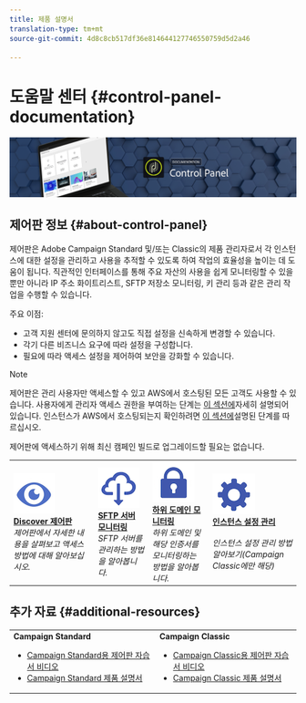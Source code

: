 ```yaml
---
title: 제품 설명서
translation-type: tm+mt
source-git-commit: 4d8c8cb517df36e814644127746550759d5d2a46

---
```



# 도움말 센터 {#control-panel-documentation}

![](assets/banner.png)

## 제어판 정보 {#about-control-panel}

제어판은 Adobe Campaign Standard 및/또는 Classic의 제품 관리자로서 각 인스턴스에 대한 설정을 관리하고 사용을 추적할 수 있도록 하여 작업의 효율성을 높이는 데 도움이 됩니다. 직관적인 인터페이스를 통해 주요 자산의 사용을 쉽게 모니터링할 수 있을 뿐만 아니라 IP 주소 화이트리스트, SFTP 저장소 모니터링, 키 관리 등과 같은 관리 작업을 수행할 수 있습니다.

주요 이점:

* 고객 지원 센터에 문의하지 않고도 직접 설정을 신속하게 변경할 수 있습니다.
* 각기 다른 비즈니스 요구에 따라 설정을 구성합니다.
* 필요에 따라 액세스 설정을 제어하여 보안을 강화할 수 있습니다.

>[!NOTE]
>제어판은 관리 사용자만 액세스할 수 있고 AWS에서 호스팅된 모든 고객도 사용할 수 있습니다. 사용자에게 관리자 액세스 권한을 부여하는 단계는 [이 섹션에](discover/using/managing-permissions.md)자세히 설명되어 있습니다. 인스턴스가 AWS에서 호스팅되는지 확인하려면 [이 섹션에](faq.md)설명된 단계를 따르십시오.
>
>제어판에 액세스하기 위해 최신 캠페인 빌드로 업그레이드할 필요는 없습니다.

<table>
<tr>
    <td>
        <a href="discover/using/accessing-control-panel.md"><img alt="조건" src="assets/discover.png"/></a>
        <div><a href="discover/using/accessing-control-panel.md"><strong>Discover 제어판</strong></a></div>
        <em>제어판에서 자세한 내용을 살펴보고 액세스 방법에 대해 알아보십시오.</em>
    </td>
    <td>
        <a href="sftp/using/about-sftp-management.md"><img alt="조건" src="assets/sftp.png"/></a>
        <div><a href="sftp/using/about-sftp-management.md"><strong>SFTP 서버 모니터링</strong></a></div>
        <em>SFTP 서버를 관리하는 방법을 알아봅니다.</em>
    </td>
    <td>
        <a href="subdomains-certificates/using/about-ssl-certificates.md"><img alt="조건" src="assets/subdomains.png"/></a>
        <div><a href="subdomains-certificates/using/about-ssl-certificates.md"><strong>하위 도메인 모니터링</strong></a></div>
        <em>하위 도메인 및 해당 인증서를 모니터링하는 방법을 알아봅니다.</em>
    </td>
    <td>
        <a href="instances-settings/using/ip-whitelisting-instance-access.md"><img alt="조건" src="assets/instance_settings.png"/></a>
        <div><a href="instances-settings/using/ip-whitelisting-instance-access.md"><strong>인스턴스 설정 관리</strong></a></div>
        <br/><em>인스턴스 설정 관리 방법 알아보기(Campaign Classic에만 해당)</em>
    </td>
</tr>
</table>

## 추가 자료 {#additional-resources}

<table>
    <tr>
        <td><b>Campaign Standard</b><br/>
        <ul>
            <li><a href="https://docs.adobe.com/content/help/en/campaign-learn/campaign-standard-tutorials/administrating/control-panel/control-panel-overview.html">Campaign Standard용 제어판 자습서 비디오</a></li>
            <li><a href="https://docs.adobe.com/content/help/en/campaign-standard/using/campaign-standard-home.html">Campaign Standard 제품 설명서</a></li>
        </ul>
        </td>
        <td><b>Campaign Classic</b><br/>
        <ul>
            <li><a href="https://docs.adobe.com/content/help/en/campaign-learn/campaign-classic-tutorials/administrating/control-panel-acc/control-panel-overview.html">Campaign Classic용 제어판 자습서 비디오</a></li>
            <li><a href="https://docs.adobe.com/content/help/en/campaign-classic/using/campaign-classic-home.html">Campaign Classic 제품 설명서</a></li>
        </ul>
        </td>
    </tr>
</table>

